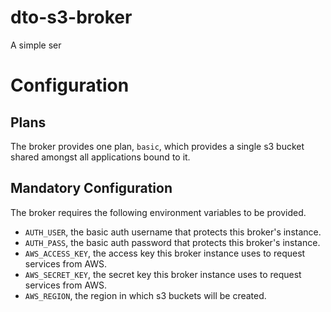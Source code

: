 # dto-s3-broker

A simple ser

# Configuration

## Plans

The broker provides one plan, `basic`, which provides a single s3 bucket shared amongst all applications bound to it.

## Mandatory Configuration

The broker requires the following environment variables to be provided.

- `AUTH_USER`, the basic auth username that protects this broker's instance.
- `AUTH_PASS`, the basic auth password that protects this broker's instance.
- `AWS_ACCESS_KEY`, the access key this broker instance uses to request services from AWS.
- `AWS_SECRET_KEY`, the secret key this broker instance uses to request services from AWS.
- `AWS_REGION`, the region in which s3 buckets will be created.


